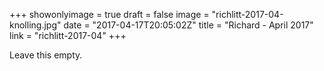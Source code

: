 +++
showonlyimage = true
draft = false
image = "richlitt-2017-04-knolling.jpg"
date = "2017-04-17T20:05:02Z"
title = "Richard - April 2017"
link = "richlitt-2017-04"
+++

Leave this empty.
